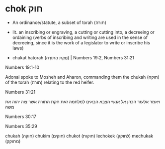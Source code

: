 # chok חוק

- An ordinance/statute, a subset of torah (תורה)
- lit. an inscribing or engraving, a cutting or cutting into, a decreeing or ordaining (verbs of inscribing and writing are used in the sense of decreeing, since it is the work of a legislator to write or inscribe his laws)

- chukat hatorah (חֻקַּת הַתּוֹרָה) | Numbers 19:2, Numbers 31:21

Numbers 19:1-10

Adonai spoke to Mosheh and Aharon, commanding them the chukah (חוקה) of the torah (תורה) relating to the red heifer.

Numbers 31:21

ויאמר אלעזר הכהן אל אנשי הצבא הבאים למלחמה זאת חקת התורה אשר צוה יהוה את משה

Numbers 30:17

Numbers 35:29

chukah (חוקה)
chukim (חוקים)
chukot (חוקות)
lechokek (לחוקק)
    mechukak (מחוקק)
